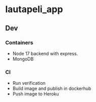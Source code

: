 # lautapeli_app

## Dev

### Containers

- Node 17 backend with express.
- MongoDB

### CI

- Run verification
- Build image and publish in dockerhub
- Push image to Heroku
